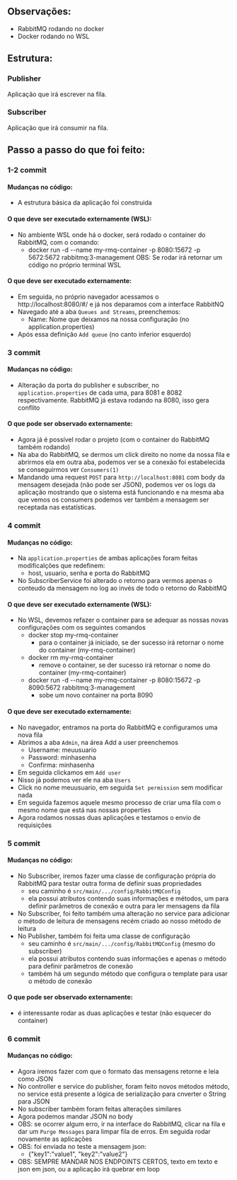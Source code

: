 ## Observações:
* RabbitMQ rodando no docker
* Docker rodando no WSL

## Estrutura:
### Publisher
Aplicação que irá escrever na fila.
### Subscriber
Aplicação que irá consumir na fila.

## Passo a passo do que foi feito:
### 1-2 commit
#### Mudanças no código:
* A estrutura básica da aplicação foi construida
#### O que deve ser executado externamente (WSL):
* No ambiente WSL onde há o docker, será rodado o container do RabbitMQ, com o comando:
  * docker run -d --name my-rmq-container -p 8080:15672 -p 5672:5672 rabbitmq:3-management
    OBS: Se rodar irá retornar um código no próprio terminal WSL
#### O que deve ser executado externamente:
* Em seguida, no próprio navegador acessamos o http://localhost:8080/#/ e já nos deparamos com a interface RabbitNQ
* Navegado até a aba `Queues and Streams`, preenchemos:
  * Name: Nome que deixamos na nossa configuração (no application.properties)
* Após essa definição `Add queue` (no canto inferior esquerdo)

### 3 commit
#### Mudanças no código:
* Alteração da porta do publisher e subscriber, no `application.properties` de cada uma, para 8081 e 8082 respectivamente. RabbitMQ já estava rodando na 8080, isso gera conflito
#### O que pode ser observado externamente:
* Agora já é possível rodar o projeto (com o container do RabbitMQ também rodando)
* Na aba do RabbitMQ, se dermos um click direito no nome da nossa fila e abrirmos ela em outra aba, podemos ver se a conexão foi estabelecida se conseguirmos ver `Consumers(1)`
* Mandando uma request `POST` para `http://localhost:8081` com body da mensagem desejada (não pode ser JSON), podemos ver os logs da aplicação mostrando que o sistema está funcionando e na mesma aba que vemos os consumers podemos ver também a mensagem ser receptada nas estatísticas.

### 4 commit
#### Mudanças no código:
* Na `application.properties` de ambas aplicações foram feitas modificalções que redefinem:
  * host, usuario, senha e porta do RabbitMQ
* No SubscriberService foi alterado o retorno para vermos apenas o conteudo da mensagem no log ao invés de todo o retorno do RabbitMQ
#### O que deve ser executado externamente (WSL):
* No WSL, devemos refazer o container para se adequar as nossas novas configurações com os seguintes comandos
  * docker stop my-rmq-container
    - para o container já iniciado, se der sucesso irá retornar o nome do container (my-rmq-container)
  * docker rm my-rmq-container
    - remove o container, se der sucesso irá retornar o nome do container (my-rmq-container)
  * docker run -d --name my-rmq-container -p 8080:15672 -p 8090:5672 rabbitmq:3-management
    - sobe um novo container na porta 8090
#### O que deve ser executado externamente:
* No navegador, entramos na porta do RabbitMQ e configuramos uma nova fila
* Abrimos a aba `Admin`, na área Add a user preenchemos
  * Username: meuusuario
  * Password: minhasenha
  * Confirma: minhasenha
* Em seguida clickamos em `Add user`
* Nisso já podemos ver ele na aba `Users`
* Click no nome meuusuario, em seguida `Set permission` sem modificar nada
* Em seguida fazemos aquele mesmo processo de criar uma fila com o mesmo nome que está nas nossas properties
* Agora rodamos nossas duas aplicações e testamos o envio de requisições

### 5 commit
#### Mudanças no código:
* No Subscriber, iremos fazer uma classe de configuração própria do RabbitMQ para testar outra forma de definir suas propriedades
  * seu caminho é `src/main/.../config/RabbitMQConfig`
  * ela possui atributos contendo suas informações e métodos, um para definir parâmetros de conexão e outra para ler mensagens da fila
* No Subscriber, foi feito também uma alteração no service para adicionar o método de leitura de mensagens recém criado ao nosso método de leitura
* No Publisher, também foi feita uma classe de configuração
  * seu caminho é `src/main/.../config/RabbitMQConfig` (mesmo do subscriber)
  * ela possui atributos contendo suas informações e apenas o método para definir parâmetros de conexão
  * também há um segundo método que configura o template para usar o método de conexão
#### O que pode ser observado externamente:
* é interessante rodar as duas aplicações e testar (não esquecer do container)

### 6 commit
#### Mudanças no código:
* Agora iremos fazer com que o formato das mensagens retorne e leia como JSON
* No controller e service do publisher, foram feito novos métodos método, no service está presente a lógica de serialização para cnverter o String para JSON
* No subscriber também foram feitas alterações similares
* Agora podemos mandar JSON no body
* OBS: se ocorrer algum erro, ir na interface do RabbitMQ, clicar na fila e dar um `Purge Messages` para limpar fila de erros. Em seguida rodar novamente as aplicações
* OBS: foi enviada no teste a mensagem json:
  - {\"key1\":\"value1\", \"key2\":\"value2\"}
* OBS: SEMPRE MANDAR NOS ENDPOINTS CERTOS, texto em texto e json em json, ou a aplicação irá quebrar em loop  